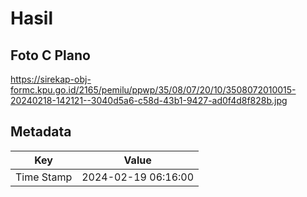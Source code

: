# Hasil

## Foto C Plano

https://sirekap-obj-formc.kpu.go.id/2165/pemilu/ppwp/35/08/07/20/10/3508072010015-20240218-142121--3040d5a6-c58d-43b1-9427-ad0f4d8f828b.jpg


## Metadata

| Key        | Value               |
| ---------- | ------------------- |
| Time Stamp | 2024-02-19 06:16:00 |




